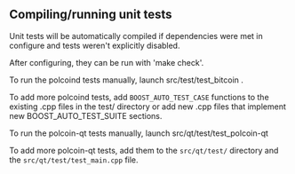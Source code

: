Compiling/running unit tests
------------------------------------

Unit tests will be automatically compiled if dependencies were met in configure
and tests weren't explicitly disabled.

After configuring, they can be run with 'make check'.

To run the polcoind tests manually, launch src/test/test_bitcoin .

To add more polcoind tests, add `BOOST_AUTO_TEST_CASE` functions to the existing
.cpp files in the test/ directory or add new .cpp files that
implement new BOOST_AUTO_TEST_SUITE sections.

To run the polcoin-qt tests manually, launch src/qt/test/test_polcoin-qt

To add more polcoin-qt tests, add them to the `src/qt/test/` directory and
the `src/qt/test/test_main.cpp` file.

